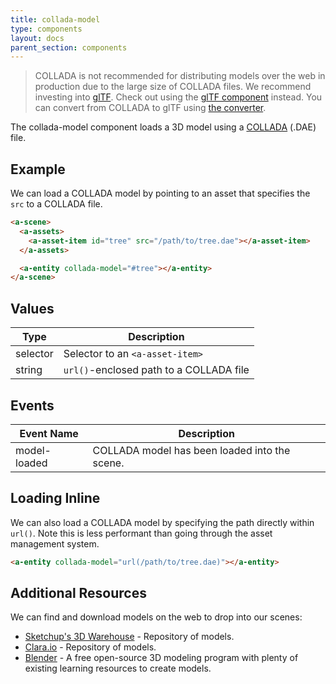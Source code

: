 ```yaml
---
title: collada-model
type: components
layout: docs
parent_section: components
---
```


> COLLADA is not recommended for distributing models over the web in production due to the large size of COLLADA files. We recommend investing into [glTF][gltf]. Check out using the [glTF component](https://github.com/xirvr/aframe-gltf) instead. You can convert from COLLADA to glTF using [the converter](https://cesiumjs.org/convertmodel.html).

The collada-model component loads a 3D model using a [COLLADA][wiki-collada] (.DAE) file.

## Example

We can load a COLLADA model by pointing to an asset that specifies the `src` to a COLLADA file.

```html
<a-scene>
  <a-assets>
    <a-asset-item id="tree" src="/path/to/tree.dae"></a-asset-item>
  </a-assets>

  <a-entity collada-model="#tree"></a-entity>
</a-scene>
```

## Values

| Type     | Description                             |
|----------|-----------------------------------------|
| selector | Selector to an `<a-asset-item>`         |
| string   | `url()`-enclosed path to a COLLADA file |

## Events

| Event Name   | Description                                                                                 |
| ----------   | ------------------------------------------------------------------------------------------- |
| model-loaded | COLLADA model has been loaded into the scene.                                               |

## Loading Inline

We can also load a COLLADA model by specifying the path directly within `url()`. Note this is less performant than going through the asset management system.

```html
<a-entity collada-model="url(/path/to/tree.dae)"></a-entity>
```

## Additional Resources

We can find and download models on the web to drop into our scenes:

- [Sketchup's 3D Warehouse][sketchup] - Repository of models.
- [Clara.io][clara] - Repository of models.
- [Blender][blender] - A free open-source 3D modeling program with plenty of existing learning resources to create models.

[blender]: https://www.blender.org/
[clara]: https://clara.io
[gltf]: https://github.com/KhronosGroup/glTF
[obj-model]: ./obj-model.md
[sketchup]: https://3dwarehouse.sketchup.com
[wiki-collada]: https://en.wikipedia.org/wiki/COLLADA
